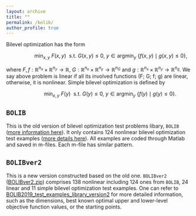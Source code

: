 ```yaml
---
layout: archive
title: ""   
permalink: /bolib/
author_profile: true
---
```


Bilevel optimization has the form

$$~~~~~~~~~~~~~~~~~ \min_{x,y}~ F(x,y)~~ \mbox{s.t.}~  G(x,y)\leq 0,~ y\in \mbox{argmin}_y~ \{ f(x,y)\mid g(x,y)\leq 0 \},$$

where  $F,f:\mathbb{R}^{n_x}\times\mathbb{R}^{n_y}\rightarrow \mathbb{R}$, $G:\mathbb{R}^{n_x}\times\mathbb{R}^{n_y}\rightarrow \mathbb{R}^{n_G}$ and $g:\mathbb{R}^{n_x}\times\mathbb{R}^{n_y}\rightarrow \mathbb{R}^{n_g}$. We say  above problem is linear if all its involved functions (F; G; f; g) are linear, otherwise, it is nonlinear. Simple bilevel optimization is defined by

$$~~~~~~~~~~~~~~~~ \min_{x,y}~ F(y)~~ \mbox{s.t.}~  G(y)\leq 0,~ y\in \mbox{argmin}_y~ \{ f(y)\mid g(y)\leq 0 \}.$$


$\texttt{BOLIB}$
---

 This is the old version of  bilevel optimization test problems libary, $\texttt{BOLIB}$ ([more information here](https://github.com/ShenglongZhou/BOLIB)).  It only contains 124 nonlinear bilevel optimization test examples ([more details here](https://www.researchgate.net/publication/325120369)). All examples are coded through Matlab and saved in m-files. Each m-file has similar pattern.

$\texttt{BOLIBver2}$
---
This is a new version constructed based on the old one. $\texttt{BOLIBver2}$ ([BOLIBver2.zip](\files\BOLIBEver2.zip)) comprises  138 nonlinear including 124 ones from $\texttt{BOLIB}$, 24 linear and  11 simple bilevel optimization test examples. One can refer to [BOLIB2019_test_examples_library_version2](\files\BOLIB2019_test_examples_library_version2.pdf) for more detailed information, such as the dimensions, best known optimal upper and lower-level objective function
values, or the starting points. 
